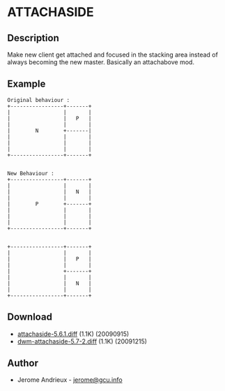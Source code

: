 # ATTACHASIDE

## Description

Make new client get attached and focused in the stacking area instead of
always becoming the new master.
Basically an attachabove mod.

## Example

	Original behaviour :
	+-----------------+-------+
	|                 |       |
	|                 |   P   |
	|                 |       |
	|        N        +-------|
	|                 |       |
	|                 |       |
	|                 |       |
	+-----------------+-------+


	New Behaviour :
	+-----------------+-------+
	|                 |       |
	|                 |   N   |
	|                 |       |
	|        P        +-------+
	|                 |       |
	|                 |       |
	|                 |       |
	+-----------------+-------+


	+-----------------+-------+
	|                 |       |
	|                 |   P   |
	|                 |       |
	|                 +-------+
	|                 |       |
	|                 |   N   |
	|                 |       |
	+-----------------+-------+

## Download

 * [attachaside-5.6.1.diff](attachaside-5.6.1.diff) (1.1K) (20090915)
 * [dwm-attachaside-5.7-2.diff](dwm-attachaside-5.7.2.diff) (1.1K) (20091215)

## Author

 * Jerome Andrieux - <jerome@gcu.info>
